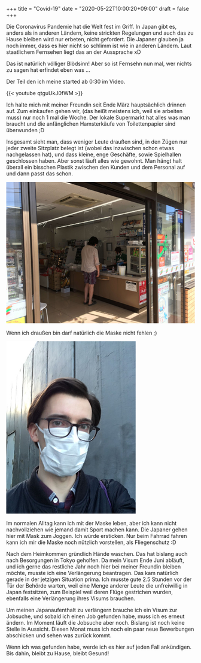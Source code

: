 +++
title = "Covid-19"
date = "2020-05-22T10:00:20+09:00"
draft = false
+++

Die Coronavirus Pandemie hat die Welt fest im Griff. In Japan gibt es, anders
als in anderen Ländern, keine strickten Regelungen und auch das zu Hause bleiben
wird nur erbeten, nicht gefordert. Die Japaner glauben ja noch immer, dass es
hier nicht so schlimm ist wie in anderen Ländern.
Laut staatlichem Fernsehen liegt das an der Aussprache xD

Das ist natürlich völliger Blödsinn! Aber so ist Fernsehn nun mal, wer nichts zu
sagen hat erfindet eben was ...

Der Teil den ich meine started ab 0:30 im Video.

{{< youtube qtguUkJ0fWM >}}

Ich halte mich mit meiner Freundin seit Ende März hauptsächlich drinnen auf.
Zum einkaufen gehen wir, (das heißt meistens ich, weil sie arbeiten muss) nur
noch 1 mal die Woche. Der lokale Supermarkt hat alles was man braucht und die
anfänglichen Hamsterkäufe von Toilettenpapier sind überwunden ;D

Insgesamt sieht man, dass weniger Leute draußen sind, in den Zügen nur jeder
zweite Sitzplatz belegt ist (wobei das inzwischen schon etwas nachgelassen hat),
und dass kleine, enge Geschäfte, sowie Spielhallen geschlossen haben. Aber sonst
läuft alles wie gewohnt. Man hängt halt überall ein bisschen Plastik zwischen
den Kunden und dem Personal auf und dann passt das schon.

![](/img/2020_05_22/plastic.jpeg)

Wenn ich draußen bin darf natürlich die Maske nicht fehlen ;)

![](/img/2020_05_22/me.jpeg)

Im normalen Alltag kann ich mit der Maske leben, aber ich kann nicht
nachvollziehen wie jemand damit Sport machen kann. Die Japaner gehen hier mit
Mask zum Joggen. Ich würde ersticken. Nur beim Fahrrad fahren kann ich mir die
Maske noch nützlich vorstellen, als Fliegenschutz :D

Nach dem Heimkommen gründlich Hände waschen. Das hat bislang auch nach
Besorgungen in Tokyo geholfen. Da mein Visum Ende Juni abläuft, und ich gerne das
restliche Jahr noch hier bei meiner Freundin bleiben möchte, musste ich eine
Verlängerung beantragen. Das kam natürlich gerade in der jetzigen Situation prima.
Ich musste gute 2.5 Stunden vor der Tür der Behörde warten, weil eine Menge
anderer Leute die unfreiwillig in Japan festsitzen, zum Beispiel weil deren Flüge
gestrichen wurden, ebenfalls eine Verlängerung ihres Visums brauchen.

Um meinen Japanaufenthalt zu verlängern brauche ich ein Visum zur Jobsuche, und
sobald ich einen Job gefunden habe, muss ich es erneut ändern. Im Moment läuft
die Jobsuche aber noch. Bislang ist noch keine Stelle in Aussicht. Diesen Monat
muss ich noch ein paar neue Bewerbungen abschicken und sehen was zurück kommt.

Wenn ich was gefunden habe, werde ich es hier auf jeden Fall ankündigen.
Bis dahin, bleibt zu Hause, bleibt Gesund!
